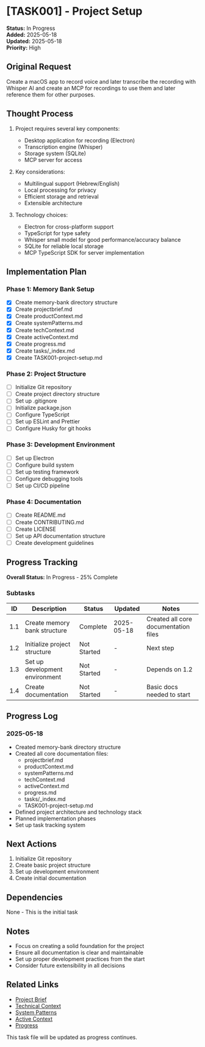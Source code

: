 # [TASK001] - Project Setup

**Status:** In Progress  
**Added:** 2025-05-18  
**Updated:** 2025-05-18  
**Priority:** High

## Original Request
Create a macOS app to record voice and later transcribe the recording with Whisper AI and create an MCP for recordings to use them and later reference them for other purposes.

## Thought Process
1. Project requires several key components:
   - Desktop application for recording (Electron)
   - Transcription engine (Whisper)
   - Storage system (SQLite)
   - MCP server for access

2. Key considerations:
   - Multilingual support (Hebrew/English)
   - Local processing for privacy
   - Efficient storage and retrieval
   - Extensible architecture

3. Technology choices:
   - Electron for cross-platform support
   - TypeScript for type safety
   - Whisper small model for good performance/accuracy balance
   - SQLite for reliable local storage
   - MCP TypeScript SDK for server implementation

## Implementation Plan

### Phase 1: Memory Bank Setup
- [x] Create memory-bank directory structure
- [x] Create projectbrief.md
- [x] Create productContext.md
- [x] Create systemPatterns.md
- [x] Create techContext.md
- [x] Create activeContext.md
- [x] Create progress.md
- [x] Create tasks/_index.md
- [x] Create TASK001-project-setup.md

### Phase 2: Project Structure
- [ ] Initialize Git repository
- [ ] Create project directory structure
- [ ] Set up .gitignore
- [ ] Initialize package.json
- [ ] Configure TypeScript
- [ ] Set up ESLint and Prettier
- [ ] Configure Husky for git hooks

### Phase 3: Development Environment
- [ ] Set up Electron
- [ ] Configure build system
- [ ] Set up testing framework
- [ ] Configure debugging tools
- [ ] Set up CI/CD pipeline

### Phase 4: Documentation
- [ ] Create README.md
- [ ] Create CONTRIBUTING.md
- [ ] Create LICENSE
- [ ] Set up API documentation structure
- [ ] Create development guidelines

## Progress Tracking

**Overall Status:** In Progress - 25% Complete

### Subtasks
| ID | Description | Status | Updated | Notes |
|----|-------------|--------|---------|-------|
| 1.1 | Create memory bank structure | Complete | 2025-05-18 | Created all core documentation files |
| 1.2 | Initialize project structure | Not Started | - | Next step |
| 1.3 | Set up development environment | Not Started | - | Depends on 1.2 |
| 1.4 | Create documentation | Not Started | - | Basic docs needed to start |

## Progress Log

### 2025-05-18
- Created memory-bank directory structure
- Created all core documentation files:
  - projectbrief.md
  - productContext.md
  - systemPatterns.md
  - techContext.md
  - activeContext.md
  - progress.md
  - tasks/_index.md
  - TASK001-project-setup.md
- Defined project architecture and technology stack
- Planned implementation phases
- Set up task tracking system

## Next Actions
1. Initialize Git repository
2. Create basic project structure
3. Set up development environment
4. Create initial documentation

## Dependencies
None - This is the initial task

## Notes
- Focus on creating a solid foundation for the project
- Ensure all documentation is clear and maintainable
- Set up proper development practices from the start
- Consider future extensibility in all decisions

## Related Links
- [Project Brief](../projectbrief.md)
- [Technical Context](../techContext.md)
- [System Patterns](../systemPatterns.md)
- [Active Context](../activeContext.md)
- [Progress](../progress.md)

This task file will be updated as progress continues.
